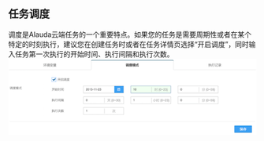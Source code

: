 ## 任务调度 ##

调度是Alauda云端任务的一个重要特点。如果您的任务是需要周期性或者在某个特定的时刻执行，建议您在创建任务时或者在任务详情页选择“开启调度”，同时输入任务第一次执行的开始时间、执行间隔和执行次数。
![](../../images/feature/job/job_schedule.png)
